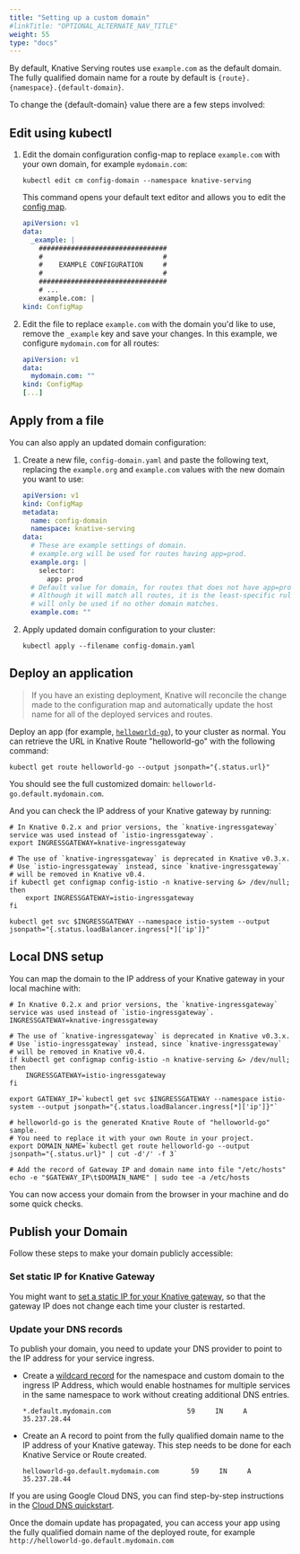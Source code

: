 ```yaml
---
title: "Setting up a custom domain"
#linkTitle: "OPTIONAL_ALTERNATE_NAV_TITLE"
weight: 55
type: "docs"
---
```


By default, Knative Serving routes use `example.com` as the default domain. The
fully qualified domain name for a route by default is
`{route}.{namespace}.{default-domain}`.

To change the {default-domain} value there are a few steps involved:

## Edit using kubectl

1. Edit the domain configuration config-map to replace `example.com` with your
   own domain, for example `mydomain.com`:

   ```shell
   kubectl edit cm config-domain --namespace knative-serving
   ```

   This command opens your default text editor and allows you to edit the
   [config map](https://github.com/knative/serving/blob/master/config/config-domain.yaml).

   ```yaml
   apiVersion: v1
   data:
     _example: |
       ################################
       #                              #
       #    EXAMPLE CONFIGURATION     #
       #                              #
       ################################
       # ...
       example.com: |
   kind: ConfigMap
   ```

1. Edit the file to replace `example.com` with the domain you'd like to use,
   remove the `_example` key and save your changes. In this example, we
   configure `mydomain.com` for all routes:

   ```yaml
   apiVersion: v1
   data:
     mydomain.com: ""
   kind: ConfigMap
   [...]
   ```

## Apply from a file

You can also apply an updated domain configuration:

1. Create a new file, `config-domain.yaml` and paste the following text,
   replacing the `example.org` and `example.com` values with the new domain you
   want to use:

   ```yaml
   apiVersion: v1
   kind: ConfigMap
   metadata:
     name: config-domain
     namespace: knative-serving
   data:
     # These are example settings of domain.
     # example.org will be used for routes having app=prod.
     example.org: |
       selector:
         app: prod
     # Default value for domain, for routes that does not have app=prod labels.
     # Although it will match all routes, it is the least-specific rule so it
     # will only be used if no other domain matches.
     example.com: ""
   ```

1. Apply updated domain configuration to your cluster:

   ```shell
   kubectl apply --filename config-domain.yaml
   ```

## Deploy an application

> If you have an existing deployment, Knative will reconcile the change made to
> the configuration map and automatically update the host name for all of the
> deployed services and routes.

Deploy an app (for example,
[`helloworld-go`](./samples/hello-world/helloworld-go/README.md)), to your
cluster as normal. You can retrieve the URL in Knative Route "helloworld-go"
with the following command:

```shell
kubectl get route helloworld-go --output jsonpath="{.status.url}"
```

You should see the full customized domain: `helloworld-go.default.mydomain.com`.

And you can check the IP address of your Knative gateway by running:

```shell
# In Knative 0.2.x and prior versions, the `knative-ingressgateway` service was used instead of `istio-ingressgateway`.
export INGRESSGATEWAY=knative-ingressgateway

# The use of `knative-ingressgateway` is deprecated in Knative v0.3.x.
# Use `istio-ingressgateway` instead, since `knative-ingressgateway`
# will be removed in Knative v0.4.
if kubectl get configmap config-istio -n knative-serving &> /dev/null; then
    export INGRESSGATEWAY=istio-ingressgateway
fi

kubectl get svc $INGRESSGATEWAY --namespace istio-system --output jsonpath="{.status.loadBalancer.ingress[*]['ip']}"
```

## Local DNS setup

You can map the domain to the IP address of your Knative gateway in your local
machine with:

```shell
# In Knative 0.2.x and prior versions, the `knative-ingressgateway` service was used instead of `istio-ingressgateway`.
INGRESSGATEWAY=knative-ingressgateway

# The use of `knative-ingressgateway` is deprecated in Knative v0.3.x.
# Use `istio-ingressgateway` instead, since `knative-ingressgateway`
# will be removed in Knative v0.4.
if kubectl get configmap config-istio -n knative-serving &> /dev/null; then
    INGRESSGATEWAY=istio-ingressgateway
fi

export GATEWAY_IP=`kubectl get svc $INGRESSGATEWAY --namespace istio-system --output jsonpath="{.status.loadBalancer.ingress[*]['ip']}"`

# helloworld-go is the generated Knative Route of "helloworld-go" sample.
# You need to replace it with your own Route in your project.
export DOMAIN_NAME=`kubectl get route helloworld-go --output jsonpath="{.status.url}" | cut -d'/' -f 3`

# Add the record of Gateway IP and domain name into file "/etc/hosts"
echo -e "$GATEWAY_IP\t$DOMAIN_NAME" | sudo tee -a /etc/hosts

```

You can now access your domain from the browser in your machine and do some
quick checks.

## Publish your Domain

Follow these steps to make your domain publicly accessible:

### Set static IP for Knative Gateway

You might want to
[set a static IP for your Knative gateway](./gke-assigning-static-ip-address.md),
so that the gateway IP does not change each time your cluster is restarted.

### Update your DNS records

To publish your domain, you need to update your DNS provider to point to the IP
address for your service ingress.

- Create a [wildcard record](https://support.google.com/domains/answer/4633759)
  for the namespace and custom domain to the ingress IP Address, which would
  enable hostnames for multiple services in the same namespace to work without
  creating additional DNS entries.

  ```dns
  *.default.mydomain.com                   59     IN     A   35.237.28.44
  ```

- Create an A record to point from the fully qualified domain name to the IP
  address of your Knative gateway. This step needs to be done for each Knative
  Service or Route created.

  ```dns
  helloworld-go.default.mydomain.com        59     IN     A   35.237.28.44
  ```

If you are using Google Cloud DNS, you can find step-by-step instructions in the
[Cloud DNS quickstart](https://cloud.google.com/dns/quickstart).

Once the domain update has propagated, you can access your app using the fully
qualified domain name of the deployed route, for example
`http://helloworld-go.default.mydomain.com`

